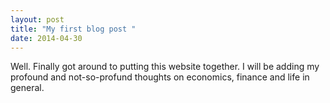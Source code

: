 ```yaml
---
layout: post
title: "My first blog post "
date: 2014-04-30
---
```


Well. Finally got around to putting this website together. I will be adding my profound and not-so-profund thoughts on economics, finance and life in general.
